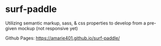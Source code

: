 # surf-paddle
Utilizing semantic markup, sass, &amp; css properties to develop from a pre-given mockup (not responsive yet)

Github Pages: https://amarie401.github.io/surf-paddle/
